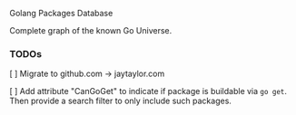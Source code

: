 
Golang Packages Database

Complete graph of the known Go Universe.

### TODOs

[ ] Migrate to github.com -> jaytaylor.com

[ ] Add attribute "CanGoGet" to indicate if package is buildable via `go get`.  Then provide a search filter to only include such packages.